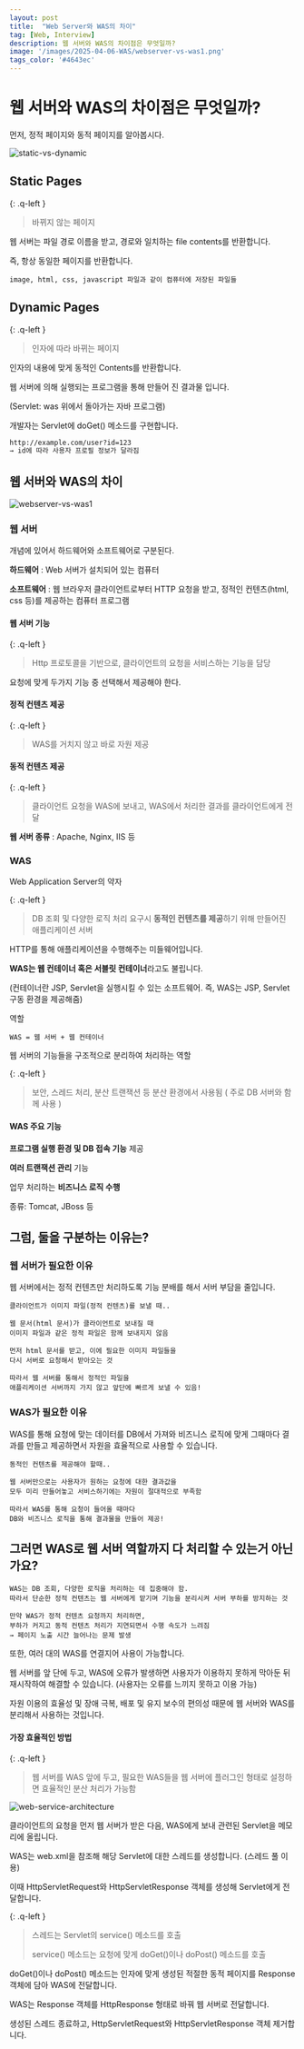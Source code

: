 ```yaml
---
layout: post
title:  "Web Server와 WAS의 차이"
tag: [Web, Interview]
description: 웹 서버와 WAS의 차이점은 무엇일까?
image: '/images/2025-04-06-WAS/webserver-vs-was1.png'
tags_color: '#4643ec'
---
```



# 웹 서버와 WAS의 차이점은 무엇일까?

먼저, 정적 페이지와 동적 페이지를 알아봅시다.

![static-vs-dynamic]({{site.url}}/images/2025-04-06-WAS/static-vs-dynamic.png)

## Static Pages

{: .q-left }

> 바뀌지 않는 페이지

웹 서버는 파일 경로 이름을 받고, 경로와 일치하는 file contents를 반환합니다.

즉, 항상 동일한 페이지를 반환합니다.

```
image, html, css, javascript 파일과 같이 컴퓨터에 저장된 파일들
```

## Dynamic Pages

{: .q-left }

> 인자에 따라 바뀌는 페이지

인자의 내용에 맞게 동적인 Contents를 반환합니다.

웹 서버에 의해 실행되는 프로그램을 통해 만들어 진 결과물 입니다.

(Servlet: was 위에서 돌아가는 자바 프로그램)

개발자는 Servlet에 doGet() 메소드를 구현합니다.

```bash
http://example.com/user?id=123  
→ id에 따라 사용자 프로필 정보가 달라짐
```

## 웹 서버와 WAS의 차이

![webserver-vs-was1]({{site.url}}/images/2025-04-06-WAS/webserver-vs-was1.png)

### 웹 서버

개념에 있어서 하드웨어와 소프트웨어로 구분된다.

**하드웨어** : Web 서버가 설치되어 있는 컴퓨터

**소프트웨어** : 웹 브라우저 클라이언트로부터 HTTP 요청을 받고, 정적인 컨텐츠(html, css 등)를 제공하는 컴퓨터 프로그램

#### 웹 서버 기능

{: .q-left }

> Http 프로토콜을 기반으로, 클라이언트의 요청을 서비스하는 기능을 담당

요청에 맞게 두가지 기능 중 선택해서 제공해야 한다.

#### 정적 컨텐츠 제공

{: .q-left }

> WAS를 거치지 않고 바로 자원 제공

#### 동적 컨텐츠 제공

{: .q-left }

> 클라이언트 요청을 WAS에 보내고, WAS에서 처리한 결과를 클라이언트에게 전달

**웹 서버 종류** : Apache, Nginx, IIS 등

### WAS

Web Application Server의 약자

{: .q-left }

> DB 조회 및 다양한 로직 처리 요구시 **동적인 컨텐츠를 제공**하기 위해 만들어진 애플리케이션 서버

HTTP를 통해 애플리케이션을 수행해주는 미들웨어입니다.

**WAS는 웹 컨테이너 혹은 서블릿 컨테이너**라고도 불립니다.

(컨테이너란 JSP, Servlet을 실행시킬 수 있는 소프트웨어. 즉, WAS는 JSP, Servlet 구동 환경을 제공해줌)

역할

```
WAS = 웹 서버 + 웹 컨테이너
```

웹 서버의 기능들을 구조적으로 분리하여 처리하는 역할

{: .q-left }

> 보안, 스레드 처리, 분산 트랜잭션 등 분산 환경에서 사용됨 ( 주로 DB 서버와 함께 사용 )

#### WAS 주요 기능

**프로그램 실행 환경 및 DB 접속 기능** 제공

**여러 트랜잭션 관리** 기능

업무 처리하는 **비즈니스 로직 수행**

종류: Tomcat, JBoss 등

## 그럼, 둘을 구분하는 이유는?

### 웹 서버가 필요한 이유

웹 서버에서는 정적 컨텐츠만 처리하도록 기능 분배를 해서 서버 부담을 줄입니다.

```
클라이언트가 이미지 파일(정적 컨텐츠)를 보낼 때..

웹 문서(html 문서)가 클라이언트로 보내질 때 
이미지 파일과 같은 정적 파일은 함께 보내지지 않음

먼저 html 문서를 받고, 이에 필요한 이미지 파일들을 
다시 서버로 요청해서 받아오는 것

따라서 웹 서버를 통해서 정적인 파일을 
애플리케이션 서버까지 가지 않고 앞단에 빠르게 보낼 수 있음!
```

### WAS가 필요한 이유

WAS를 통해 요청에 맞는 데이터를 DB에서 가져와 비즈니스 로직에 맞게 그때마다 결과를 만들고 제공하면서 자원을 효율적으로 사용할 수 있습니다.

```
동적인 컨텐츠를 제공해야 할때..

웹 서버만으로는 사용자가 원하는 요청에 대한 결과값을 
모두 미리 만들어놓고 서비스하기에는 자원이 절대적으로 부족함

따라서 WAS를 통해 요청이 들어올 때마다 
DB와 비즈니스 로직을 통해 결과물을 만들어 제공!
```

## 그러면 WAS로 웹 서버 역할까지 다 처리할 수 있는거 아닌가요?

```
WAS는 DB 조회, 다양한 로직을 처리하는 데 집중해야 함. 
따라서 단순한 정적 컨텐츠는 웹 서버에게 맡기며 기능을 분리시켜 서버 부하를 방지하는 것

만약 WAS가 정적 컨텐츠 요청까지 처리하면, 
부하가 커지고 동적 컨텐츠 처리가 지연되면서 수행 속도가 느려짐 
→ 페이지 노출 시간 늘어나는 문제 발생
```

또한, 여러 대의 WAS를 연결지어 사용이 가능합니다.

웹 서버를 앞 단에 두고, WAS에 오류가 발생하면 사용자가 이용하지 못하게 막아둔 뒤 재시작하여 해결할 수 있습니다. (사용자는 오류를 느끼지 못하고 이용 가능)

자원 이용의 효율성 및 장애 극복, 배포 및 유지 보수의 편의성 때문에 웹 서버와 WAS를 분리해서 사용하는 것입니다.

#### 가장 효율적인 방법

{: .q-left }

> 웹 서버를 WAS 앞에 두고, 필요한 WAS들을 웹 서버에 플러그인 형태로 설정하면 효율적인 분산 처리가 가능함

![web-service-architecture]({{site.url}}/images/2025-04-06-WAS/web-service-architecture.png)

클라이언트의 요청을 먼저 웹 서버가 받은 다음, WAS에게 보내 관련된 Servlet을 메모리에 올립니다.

WAS는 web.xml을 참조해 해당 Servlet에 대한 스레드를 생성합니다. (스레드 풀 이용)

이때 HttpServletRequest와 HttpServletResponse 객체를 생성해 Servlet에게 전달합니다.

{: .q-left }

> 스레드는 Servlet의 service() 메소드를 호출
>
> service() 메소드는 요청에 맞게 doGet()이나 doPost() 메소드를 호출

doGet()이나 doPost() 메소드는 인자에 맞게 생성된 적절한 동적 페이지를 Response 객체에 담아 WAS에 전달합니다.

WAS는 Response 객체를 HttpResponse 형태로 바꿔 웹 서버로 전달합니다.

생성된 스레드 종료하고, HttpServletRequest와 HttpServletResponse 객체 제거합니다.
